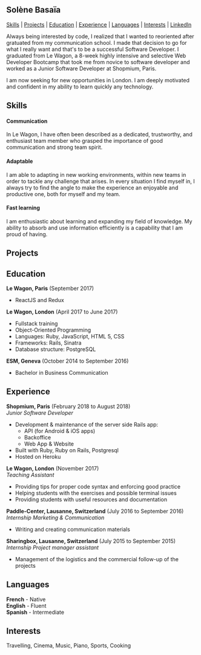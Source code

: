 ## Solène Basaïa

[Skills](#skills) | [Projects](#projects) | [Education](#education) | [Experience](#experience) | [Languages](#languages) | [Interests](#interests) | [LinkedIn](https://www.linkedin.com/in/solène-basaïa-434556b5/)

Always being interested by code, I realized that I wanted to reoriented after gratuated from my communication school. I made that decision to go for what I really want and that's to be a successful Software Developer. I graduated from Le Wagon, a 8-week highly intensive and selective Web Developer Bootcamp that took me from novice to software developer and worked as a Junior Software Developer at Shopmium, Paris. 

I am now seeking for new opportunities in London. I am deeply motivated and confident in my ability to learn quickly any technology.

## Skills

#### Communication

In Le Wagon, I have often been described as a dedicated, trustworthy, and enthusiast team member who grasped the importance of good communication and strong team spirit. 

####  Adaptable  

I am able to adapting in new working environments, within new teams in order to tackle any challenge that arises. In every situation I find myself in, I always try to find the angle to make the experience an enjoyable and productive one, both for myself and my team.

#### Fast learning

I am enthusiastic about learning and expanding my field of knowledge. My ability to absorb and use information efficiently is a capability that I am proud of having. 

## Projects

## Education

**Le Wagon, Paris** (September 2017)

- ReactJS and Redux

**Le Wagon, London** (April 2017 to June 2017)

- Fullstack training
- Object-Oriented Programming
- Languages: Ruby, JavaScript, HTML 5, CSS
- Frameworks: Rails, Sinatra
- Database structure: PostgreSQL

**ESM, Geneva** (October 2014 to September 2016)

- Bachelor in Business Communication

## Experience

**Shopmium, Paris** (February 2018 to August 2018)  
_Junior Software Developer_

- Development & maintenance of the server side Rails app:
    - API (for Android & iOS apps)
    - Backoffice
    - Web App & Website
- Built with Ruby, Ruby on Rails, Postgresql
- Hosted on Heroku

**Le Wagon, London** (November 2017)  
_Teaching Assistant_

- Providing tips for proper code syntax and enforcing good practice
- Helping students with the exercises and possible terminal issues
- Providing students with useful resources and documentation

**Paddle-Center, Lausanne, Switzerland** (July 2016 to September 2016)  
_Internship Marketing & Communication_  

- Writing and creating communication materials

**Sharingbox, Lausanne, Switzerland** (July 2015 to September 2015)  
_Internship Project manager assistant_   

- Management of the logistics and the commercial follow-up of the projects

## Languages

**French** - Native  
**English** - Fluent  
**Spanish** - Intermediate

## Interests

Travelling, Cinema, Music, Piano, Sports, Cooking